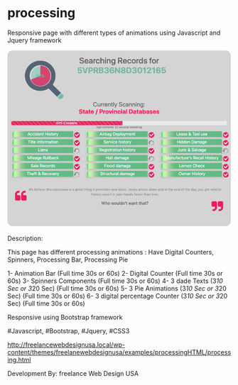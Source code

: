 # processing

Responsive page with different types of animations using Javascript and Jquery framework


![Screenshot](screenshot.png)

Description:

This page has different processing animations : Have Digital Counters, Spinners, Processing Bar, Processing Pie

1- Animation Bar (Full time 30s or 60s)
2- Digital Counter (Full time 30s or 60s)
3- Spinners Components (Full time 30s or 60s)
4- 3 dade Texts (3*10 Sec or 3*20 Sec) (Full time 30s or 60s)
5- 3 Pie Animations (3*10 Sec or 3*20 Sec) (Full time 30s or 60s)
6- 3 digital percentage Counter (3*10 Sec or 3*20 Sec) (Full time 30s or 60s)

Responsive using Bootstrap framework

#Javascript, #Bootstrap, #Jquery, #CSS3

http://freelancewebdesignusa.local/wp-content/themes/freelanewebdesignusa/examples/processingHTML/processing.html

Development By: freelance Web Design USA 
